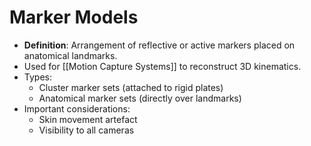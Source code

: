 # Marker Models

- **Definition**: Arrangement of reflective or active markers placed on anatomical landmarks.
- Used for [[Motion Capture Systems]] to reconstruct 3D kinematics.
- Types:
  - Cluster marker sets (attached to rigid plates)
  - Anatomical marker sets (directly over landmarks)
- Important considerations:
  - Skin movement artefact
  - Visibility to all cameras

